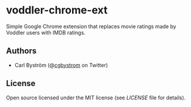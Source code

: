 # voddler-chrome-ext
Simple Google Chrome extension that replaces movie ratings made by Voddler users with IMDB ratings.

## Authors

- Carl Bystr&ouml;m (@<a href="http://twitter.com/cgbystrom">cgbystrom</a> on Twitter)

## License

Open source licensed under the MIT license (see _LICENSE_ file for details).